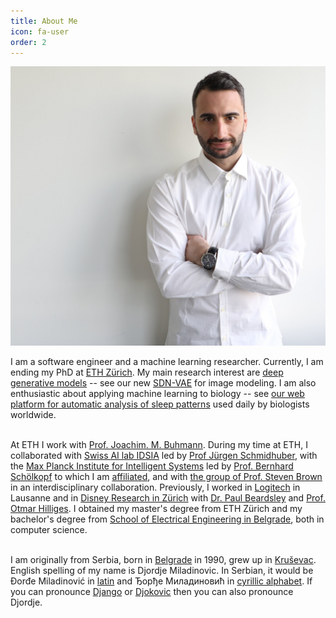```yaml
---
title: About Me
icon: fa-user
order: 2
---
```


<a><img src="assets/images/website_compressed.jpeg" class="main-img"/></a>

I am a software engineer and a machine learning researcher. Currently, I am ending my PhD at [ETH Zürich](https://ethz.ch/en.html). 
My main research interest are [deep generative models](https://deepgenerativemodels.github.io/notes/introduction/) -- see our new [SDN-VAE](https://github.com/djordjemila/sdn) for image modeling.
I am also enthusiastic about applying machine learning to biology -- see [our web platform for automatic analysis of sleep patterns](https://sleeplearning.ethz.ch/) used daily by biologists worldwide.
<br><br>


At ETH I work with [Prof. Joachim. M. Buhmann](https://inf.ethz.ch/people/person-detail.buhmann.html).
During my time at ETH, I collaborated with [Swiss AI lab IDSIA](http://idsia.ch/) led by [Prof Jürgen Schmidhuber](https://people.idsia.ch/~juergen/), 
with the [Max Planck Institute for Intelligent Systems](http://ei.is.tuebingen.mpg.de/) led by [Prof. 
Bernhard Schölkopf](http://ei.is.tuebingen.mpg.de/person/bs) to which I am [affiliated](https://learning-systems.org/phds), 
and with [the group of Prof. Steven Brown](https://www.pharma.uzh.ch/en/research/chronobiology/areas/chronobiology.html) in an interdisciplinary collaboration.
Previously, I worked in [Logitech](https://www.logitech.com/en-ch) in Lausanne 
and in [Disney Research in Zürich](https://studios.disneyresearch.com/about-us/) with [Dr. Paul Beardsley](https://studios.disneyresearch.com/people/paul-beardsley/) and [Prof. Otmar Hilliges](https://ait.ethz.ch/people/hilliges/).
I obtained my master's degree from ETH Zürich and my bachelor's degree from [School of Electrical Engineering in Belgrade](https://www.etf.bg.ac.rs/en#gsc.tab=0), both in computer science.
<br><br>

I am originally from Serbia, born in [Belgrade](https://en.wikipedia.org/wiki/Belgrade) in 1990, grew up in [Kruševac](https://en.wikipedia.org/wiki/Kru%C5%A1evac). 
English spelling of my name is Djordje Miladinovic.
In Serbian, it would be Đorđe Miladinović in [latin](https://en.wikipedia.org/wiki/Gaj%27s_Latin_alphabet)
and Ђорђе Миладиновић in [cyrillic alphabet](https://en.wikipedia.org/wiki/Serbian_Cyrillic_alphabet). 
If you can pronounce [Django](https://www.imdb.com/title/tt1853728/) or [Djokovic](https://novakdjokovic.com/en/) then you can also pronounce Djordje.
<br><br>
